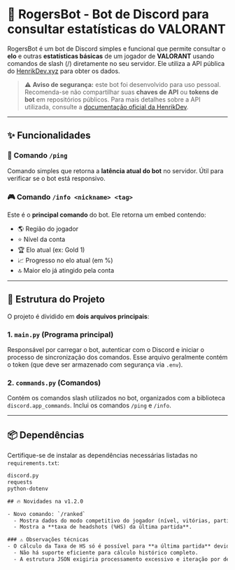 # 🤖 RogersBot - Bot de Discord para consultar estatísticas do VALORANT

RogersBot é um bot de Discord simples e funcional que permite consultar o **elo** e outras **estatísticas básicas** de um jogador de **VALORANT** usando comandos de slash (/) diretamente no seu servidor. Ele utiliza a API pública do [HenrikDev.xyz](https://docs.henrikdev.xyz/) para obter os dados.

> ⚠️ **Aviso de segurança:** este bot foi desenvolvido para uso pessoal. Recomenda-se não compartilhar suas **chaves de API** ou **tokens de bot** em repositórios públicos. Para mais detalhes sobre a API utilizada, consulte a [documentação oficial da HenrikDev](https://docs.henrikdev.xyz/).

---

## ✨ Funcionalidades

### 📡 Comando `/ping`
Comando simples que retorna a **latência atual do bot** no servidor. Útil para verificar se o bot está responsivo.

### 🎮 Comando `/info <nickname> <tag>`
Este é o **principal comando** do bot. Ele retorna um embed contendo:

- 🌎 Região do jogador
- ⭐ Nível da conta
- 🏆 Elo atual (ex: Gold 1)
- 📈 Progresso no elo atual (em %)
- 🔝 Maior elo já atingido pela conta

---

## 🧩 Estrutura do Projeto

O projeto é dividido em **dois arquivos principais**:

### 1. `main.py` (Programa principal)
Responsável por carregar o bot, autenticar com o Discord e iniciar o processo de sincronização dos comandos. Esse arquivo geralmente contém o token (que deve ser armazenado com segurança via `.env`).

### 2. `commands.py` (Comandos)
Contém os comandos slash utilizados no bot, organizados com a biblioteca `discord.app_commands`. Inclui os comandos `/ping` e `/info`.

---

## 📦 Dependências

Certifique-se de instalar as dependências necessárias listadas no `requirements.txt`:

```txt
discord.py
requests
python-dotenv

## 🔥 Novidades na v1.2.0

- Novo comando: `/ranked`
  - Mostra dados do modo competitivo do jogador (nível, vitórias, partidas e taxa de vitória).
  - Mostra a **taxa de headshots (%HS) da última partida**.

### ⚠️ Observações técnicas
- O cálculo da Taxa de HS só é possível para **a última partida** devido a limitações da API da HenrikDev:
  - Não há suporte eficiente para cálculo histórico completo.
  - A estrutura JSON exigiria processamento excessivo e iteração por dezenas de partidas manualmente.

